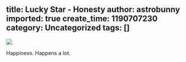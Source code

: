 title: Lucky Star - Honesty
author: astrobunny
imported: true
create_time: 1190707230
category: Uncategorized
tags: []
---
 [![](wp-images/old/albums/luckystar15.jpg)](/images/wp-images/old/albums/luckystar15.jpg)  
  
Happiness. Happens a lot.